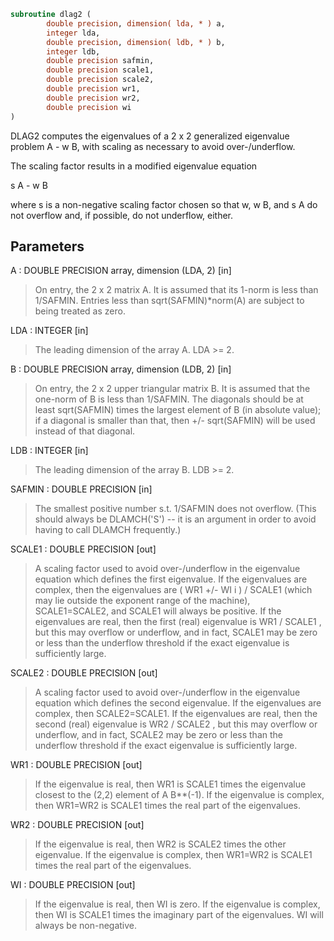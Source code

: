 ```fortran
subroutine dlag2 (
        double precision, dimension( lda, * ) a,
        integer lda,
        double precision, dimension( ldb, * ) b,
        integer ldb,
        double precision safmin,
        double precision scale1,
        double precision scale2,
        double precision wr1,
        double precision wr2,
        double precision wi
)
```

DLAG2 computes the eigenvalues of a 2 x 2 generalized eigenvalue
problem  A - w B, with scaling as necessary to avoid over-/underflow.

The scaling factor  results in a modified eigenvalue equation

s A - w B

where  s  is a non-negative scaling factor chosen so that  w,  w B,
and  s A  do not overflow and, if possible, do not underflow, either.

## Parameters
A : DOUBLE PRECISION array, dimension (LDA, 2) [in]
> On entry, the 2 x 2 matrix A.  It is assumed that its 1-norm
> is less than 1/SAFMIN.  Entries less than
> sqrt(SAFMIN)\*norm(A) are subject to being treated as zero.

LDA : INTEGER [in]
> The leading dimension of the array A.  LDA >= 2.

B : DOUBLE PRECISION array, dimension (LDB, 2) [in]
> On entry, the 2 x 2 upper triangular matrix B.  It is
> assumed that the one-norm of B is less than 1/SAFMIN.  The
> diagonals should be at least sqrt(SAFMIN) times the largest
> element of B (in absolute value); if a diagonal is smaller
> than that, then  +/- sqrt(SAFMIN) will be used instead of
> that diagonal.

LDB : INTEGER [in]
> The leading dimension of the array B.  LDB >= 2.

SAFMIN : DOUBLE PRECISION [in]
> The smallest positive number s.t. 1/SAFMIN does not
> overflow.  (This should always be DLAMCH('S') -- it is an
> argument in order to avoid having to call DLAMCH frequently.)

SCALE1 : DOUBLE PRECISION [out]
> A scaling factor used to avoid over-/underflow in the
> eigenvalue equation which defines the first eigenvalue.  If
> the eigenvalues are complex, then the eigenvalues are
> ( WR1  +/-  WI i ) / SCALE1  (which may lie outside the
> exponent range of the machine), SCALE1=SCALE2, and SCALE1
> will always be positive.  If the eigenvalues are real, then
> the first (real) eigenvalue is  WR1 / SCALE1 , but this may
> overflow or underflow, and in fact, SCALE1 may be zero or
> less than the underflow threshold if the exact eigenvalue
> is sufficiently large.

SCALE2 : DOUBLE PRECISION [out]
> A scaling factor used to avoid over-/underflow in the
> eigenvalue equation which defines the second eigenvalue.  If
> the eigenvalues are complex, then SCALE2=SCALE1.  If the
> eigenvalues are real, then the second (real) eigenvalue is
> WR2 / SCALE2 , but this may overflow or underflow, and in
> fact, SCALE2 may be zero or less than the underflow
> threshold if the exact eigenvalue is sufficiently large.

WR1 : DOUBLE PRECISION [out]
> If the eigenvalue is real, then WR1 is SCALE1 times the
> eigenvalue closest to the (2,2) element of A B\*\*(-1).  If the
> eigenvalue is complex, then WR1=WR2 is SCALE1 times the real
> part of the eigenvalues.

WR2 : DOUBLE PRECISION [out]
> If the eigenvalue is real, then WR2 is SCALE2 times the
> other eigenvalue.  If the eigenvalue is complex, then
> WR1=WR2 is SCALE1 times the real part of the eigenvalues.

WI : DOUBLE PRECISION [out]
> If the eigenvalue is real, then WI is zero.  If the
> eigenvalue is complex, then WI is SCALE1 times the imaginary
> part of the eigenvalues.  WI will always be non-negative.
